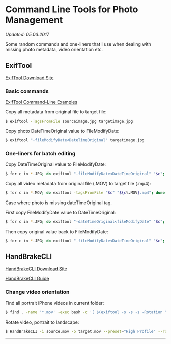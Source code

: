 Command Line Tools for Photo Management
=======================================

_Updated: 05.03.2017_

Some random commands and one-liners that I use when dealing with missing photo metadata, video orientation etc.

ExifTool
--------

[ExifTool Download Site](http://www.sno.phy.queensu.ca/~phil/exiftool/)

### Basic commands

[ExifTool Command-Line Examples](http://owl.phy.queensu.ca/~phil/exiftool/examples.html)

Copy all metadata from original file to target file:

```bash
$ exiftool -TagsFromFile sourceimage.jpg targetimage.jpg
```

Copy photo DateTimeOriginal value to FileModifyDate:

```bash
$ exiftool "-fileModifyDate<DateTimeOriginal" targetimage.jpg
```

### One-liners for batch editing

Copy DateTimeOriginal value to FileModifyDate:

```bash
$ for c in *.JPG; do exiftool "-fileModifyDate<DateTimeOriginal" "$c"; done
```

Copy all video metadata from original file (.MOV) to target file (.mp4):

```bash
$ for c in *.MOV; do exiftool -tagsFromFile "$c" "${c%.MOV}.mp4"; done
```

Case where photo is missing dateTimeOriginal tag.

First copy FileModifyDate value to DateTimeOriginal:

```bash
$ for c in *.JPG; do exiftool "-dateTimeOriginal<fileModifyDate" "$c"; done
```

Then copy original value back to FileModifyDate:

```bash
$ for c in *.JPG; do exiftool "-fileModifyDate<DateTimeOriginal" "$c"; done
```

HandBrakeCLI
------------

[HandBrakeCLI Download Site](https://handbrake.fr/downloads2.php)

[HandBrakeCLI Guide](https://trac.handbrake.fr/wiki/CLIGuide)

### Change video orientation

Find all portrait iPhone videos in current folder:

```bash
$ find . -name '*.mov' -exec bash -c '[ $(exiftool -s -s -s -Rotation "$1") == "90" ]' bash {} \; -print
```

Rotate video, portrait to landscape:

```bash
$ HandBrakeCLI -i source.mov -o target.mov --preset="High Profile" --rotate="angle=0:hflip=0"
```

---

